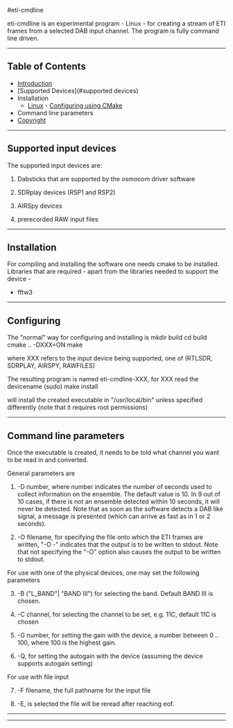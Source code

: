 
#eti-cmdline

eti-cmdline is an experimental program - Linux - for creating a stream of
ETI frames from a selected DAB input channel. The program is fully command
line driven.

------------------------------------------------------------------
Table of Contents
------------------------------------------------------------------

* [Introduction](#introduction)
* [Supported Devices](#supported devices)
* Installation
  * [Linux](#linux)
        - [Configuring using CMake](#configuring-using-cmake)
* Command line parameters
 * [Copyright](#copyright)

---------------------------------------------------------------------
Supported input devices
---------------------------------------------------------------------

The supported input devices are:

1. Dabsticks that are supported by the osmocom driver software

2. SDRplay devices (RSP1 and RSP2)

3. AIRSpy devices

4. prerecorded RAW input files

---------------------------------------------------------------------
Installation
---------------------------------------------------------------------

For compiling and installing the software one needs cmake to be
installed. Libraries that are required - apart from the libraries
needed to support the device -

* fftw3

-----------------------------------------------------------------------
Configuring
-----------------------------------------------------------------------

The "normal" way for configuring and installing is 
   mkdir build
   cd build
   cmake .. -DXXX=ON
   make

where XXX refers to the input device being supported, one of
 (RTLSDR, SDRPLAY, AIRSPY, RAWFILES)

The resulting program is named eti-cmdline-XXX, for XXX read the devicename
   (sudo) make install

will install the created executable in "/usr/local/bin" unless specified
differently (note that it requires root permissions)

------------------------------------------------------------------------
Command line parameters
------------------------------------------------------------------------
Once the executable is created, it needs to be told what channel you
want to be read in and converted.

General parameters are

1. -D number, where number indicates the number of seconds used to collect
   information on the ensemble. The default value is 10. In 9 out of 10 cases, 
   if there is not an ensemble detected within 10 seconds, it will never 
   be detected.
   Note that as soon as the software detects a DAB like signal, a message
   is presented (which can arrive as fast as in 1 or 2 seconds).

2. -O filename, for specifying the file onto which the ETI frames are written,
   "-O -" indicates that the output is to be written to stdout. Note that
   not specifying the "-O" option also causes the output to be written
   to stdout.

For use with one of the physical devices, one may set the following parameters

3. -B ("L_BAND"| "BAND III") for selecting the band. Default BAND III is chosen.

4. -C channel,  for selecting the channel to be set, e.g. 11C, default 11C
   is chosen

5. -G number, for setting the gain with the device, a number between 0 .. 100,
   where 100 is the highest gain.

6. -Q, for setting the autogain with the device (assuming the device supports
   autogain setting)

For use with file input 

7. -F filename, the full pathname for the input file

8. -E, is selected the file will be reread after reaching eof.

------------------------------------------------------------------------
------------------------------------------------------------------------

